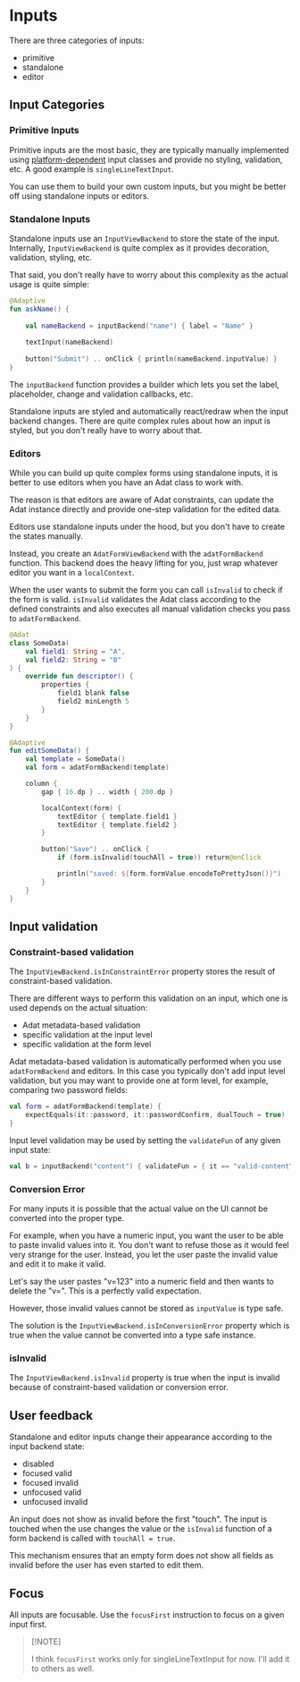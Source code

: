 # Inputs

There are three categories of inputs:

- primitive
- standalone
- editor

## Input Categories

### Primitive Inputs

Primitive inputs are the most basic, they are typically manually implemented using
[platform-dependent](def://) input classes and provide no styling, validation, etc.
A good example is `singleLineTextInput`.

You can use them to build your own custom inputs, but you might be better off
using standalone inputs or editors.

### Standalone Inputs

Standalone inputs use an `InputViewBackend` to store the state of the input.
Internally, `InputViewBackend` is quite complex as it provides decoration, validation, styling, etc.

That said, you don't really have to worry about this complexity as the actual usage is quite simple:

```kotlin
@Adaptive
fun askName() {
    
    val nameBackend = inputBackend("name") { label = "Name" }
    
    textInput(nameBackend)
    
    button("Submit") .. onClick { println(nameBackend.inputValue) }
}
```

The `inputBackend` function provides a builder which lets you set the label, placeholder,
change and validation callbacks, etc.

Standalone inputs are styled and automatically react/redraw when the input backend changes.
There are quite complex rules about how an input is styled, but you don't really have to worry about that.

### Editors

While you can build up quite complex forms using standalone inputs, it is better to use editors when
you have an Adat class to work with.

The reason is that editors are aware of Adat constraints, can update the Adat instance directly and
provide one-step validation for the edited data.

Editors use standalone inputs under the hood, but you don't have to create the states manually.

Instead, you create an `AdatFormViewBackend` with the `adatFormBackend` function. This backend
does the heavy lifting for you, just wrap whatever editor you want in a `localContext`.

When the user wants to submit the form you can call `isInvalid` to check if the form is valid.
`isInvalid` validates the Adat class according to the defined constraints and also executes
all manual validation checks you pass to `adatFormBackend`.

```kotlin
@Adat
class SomeData(
    val field1: String = "A",
    val field2: String = "B"
) {
    override fun descriptor() {
        properties {
            field1 blank false
            field2 minLength 5
        }
    }
}

@Adaptive
fun editSomeData() {
    val template = SomeData()
    val form = adatFormBackend(template)

    column {
        gap { 16.dp } .. width { 200.dp }

        localContext(form) {
            textEditor { template.field1 }
            textEditor { template.field2 }
        }

        button("Save") .. onClick {
            if (form.isInvalid(touchAll = true)) return@onClick

            println("saved: ${form.formValue.encodeToPrettyJson()}")
        }
    }
}
```

## Input validation

### Constraint-based validation

The `InputViewBackend.isInConstraintError` property stores the result of constraint-based validation.

There are different ways to perform this validation on an input, which one is used depends on the
actual situation:

- Adat metadata-based validation
- specific validation at the input level
- specific validation at the form level

Adat metadata-based validation is automatically performed when you use `adatFormBackend` and editors.
In this case you typically don't add input level validation, but you may want to provide one at form
level, for example, comparing two password fields:

```kotlin
val form = adatFormBackend(template) {
    expectEquals(it::password, it::passwordConfirm, dualTouch = true)
}
```

Input level validation may be used by setting the `validateFun` of any given input state:

```kotlin
val b = inputBackend("content") { validateFun = { it == "valid-content" } }
```

### Conversion Error

For many inputs it is possible that the actual value on the UI cannot be converted into
the proper type.

For example, when you have a numeric input, you want the user to be able to paste invalid
values into it. You don't want to refuse those as it would feel very strange for the user.
Instead, you let the user paste the invalid value and edit it to make it valid.

Let's say the user pastes "v=123" into a numeric field and then wants to delete the "v=". This
is a perfectly valid expectation.

However, those invalid values cannot be stored as `inputValue` is type safe.

The solution is the `InputViewBackend.isInConversionError` property which is true when the
value cannot be converted into a type safe instance.

### isInvalid

The `InputViewBackend.isInvalid` property is true when the input is invalid because of
constraint-based validation or conversion error.

## User feedback

Standalone and editor inputs change their appearance according to the input backend state:

- disabled
- focused valid
- focused invalid
- unfocused valid
- unfocused invalid

An input does not show as invalid before the first "touch". The input is touched when the
use changes the value or the `isInvalid` function of a form backend is called with `touchAll = true`.

This mechanism ensures that an empty form does not show all fields as invalid before the user
has even started to edit them.

## Focus

All inputs are focusable. Use the `focusFirst` instruction to focus on a given
input first.

>
> [!NOTE]
>
> I think `focusFirst` works only for singleLineTextInput for now. I'll add it to others as well.
> 